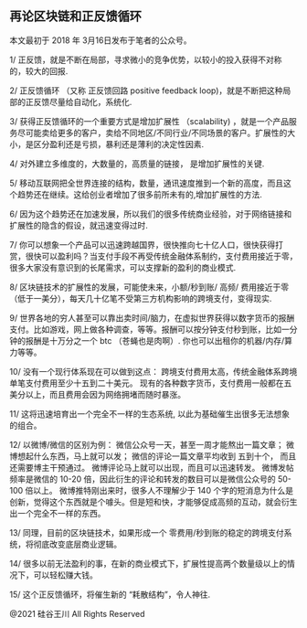 ## 再论区块链和正反馈循环

本文最初于 2018 年 3月16日发布于笔者的公众号。

1/ 正反馈，就是不断在局部，寻求微小的竞争优势，以较小的投入获得不对称的，较大的回报.

2/ 正反馈循环 （又称 正反馈回路 positive feedback loop)，就是不断把这种局部的正反馈尽量给自动化，系统化.

3/ 获得正反馈循环的一个重要方式是增加扩展性 （scalability)
，就是一个产品服务尽可能卖给更多的客户，卖给不同地区/不同行业/不同场景的客户。扩展性的大小，是区分盈利还是亏损，暴利还是薄利的决定性因素.

4/ 对外建立多维度的，大数量的，高质量的链接， 是增加扩展性的关键.

5/ 移动互联网把全世界连接的结构，数量，通讯速度推到一个新的高度，而且这个趋势还在继续。这给创业者增加了很多前所未有的,增加扩展性的方法.

6/ 因为这个趋势还在加速发展，所以我们的很多传统商业经验，对于网络链接和扩展性的隐含的假设，就迅速变得过时.

7/ 你可以想象一个产品可以迅速跨越国界，很快推向七十亿人口，很快获得打赏，很快可以盈利吗？当支付手段不再受传统金融体系制约，支付费用接近于零，很多大家没有意识到的长尾需求，可以支撑新的盈利的商业模式.

8/ 区块链技术的扩展性的发展，可能使未来，小额/秒到账/ 高频/ 费用接近于零（低于一美分），每天几十亿笔不受第三方机构影响的跨境支付，变得现实.

9/ 世界各地的穷人甚至可以靠出卖时间/脑力，在虚拟世界获得以数字货币的报酬支付。比如游戏，网上做各种调查，等等。报酬可以按分钟支付秒到账，比如一分钟的报酬是十万分之一个
btc （苍蝇也是肉啊）. 你也可以出租你的机器/内存/算力等等。

10/ 没有一个现行体系现在可以做到这点： 跨境支付费用太高，传统金融体系跨境单笔支付费用至少十五到二十美元。
现有的各种数字货币，支付费用一般都在五美分以上，而且费用会因为网络拥堵而随时暴涨。

11/ 这将迅速培育出一个完全不一样的生态系统, 以此为基础催生出很多无法想象的组合。

12/ 以微博/微信的区别为例： 微信公众号一天，甚至一周才能熬出一篇文章； 微博想起什么东西，马上就可以发； 微信的评论一篇文章平均收到
五到十个， 而且还需要博主干预通过。 微博评论马上就可以出现，而且可以迅速转发。 微博发帖频率是微信的 10-20
倍，因此衍生的评论和转发的数目可以是微信公众号的 50-100 倍以上。 微博推特刚出来时，很多人不理解少于 140
个字的短消息为什么是创新，觉得这个东西就是个噱头。但是短和快，才能够促成高频的互动，就会衍生出一个完全不一样的东西。

13/ 同理，目前的区块链技术，如果形成一个 零费用/秒到账的稳定的跨境支付系统，将彻底改变底层商业逻辑。

14/ 很多以前无法盈利的事，在新的商业模式下，扩展性提高两个数量级以上的情况下，可以轻松赚大钱。

15/ 这个正反馈循环，将催生新的 “耗散结构”，令人神往.

@2021 硅谷王川 All Rights Reserved

